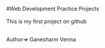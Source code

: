 #Web Development Practice Projects
<br><br>
This is my first project on github
<br><br>

Author=> Ganesharm Verma
